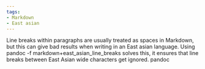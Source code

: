 ```yaml
---
tags:
- Markdown
- East asian
---
```


Line breaks within paragraphs are usually treated as spaces in Markdown,
but this can give bad results when writing in an East asian language.
Using pandoc -f markdown+east_asian_line_breaks solves this, it ensures
that line breaks between East Asian wide characters get ignored. pandoc
